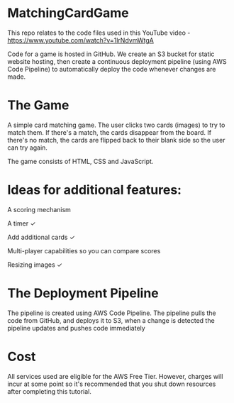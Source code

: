 # MatchingCardGame
This repo relates to the code files used in this YouTube video - https://www.youtube.com/watch?v=1lrNdvmWtgA 

Code for a game is hosted in GitHub. We create an S3 bucket for static website hosting, then create a continuous deployment pipeline (using AWS Code Pipeline) to automatically deploy the code whenever changes are made.

# The Game
A simple card matching game. The user clicks two cards (images) to try to match them. If there's a match, the cards disappear from the board. If there's no match, the cards are flipped back to their blank side so the user can try again.

The game consists of HTML, CSS and JavaScript.

# Ideas for additional features:

A scoring mechanism

A timer ✓

Add additional cards ✓

Multi-player capabilities so you can compare scores

Resizing images ✓

# The Deployment Pipeline
The pipeline is created using AWS Code Pipeline. The pipeline pulls the code from GitHub, and deploys it to S3, when a change is detected the pipeline updates and pushes code immediately 

# Cost
All services used are eligible for the AWS Free Tier. However, charges will incur at some point so it's recommended that you shut down resources after completing this tutorial.






